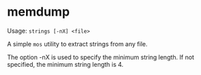 # memdump

Usage: `strings [-nX] <file>`

A simple `mos` utility to extract strings from any file.

The option -nX is used to specify the minimum string length. If not specified, the minimum string length is 4.
